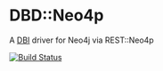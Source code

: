 DBD::Neo4p
==========

A [DBI](https://metacpan.org/pod/DBI) driver for Neo4j via REST::Neo4p

[![Build Status](https://travis-ci.org/majensen/dbd-neo4p.svg?branch=master)](https://travis-ci.org/majensen/dbd-neo4p)
